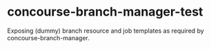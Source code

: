 # concourse-branch-manager-test
Exposing (dummy) branch resource and job templates as required by concourse-branch-manager.
